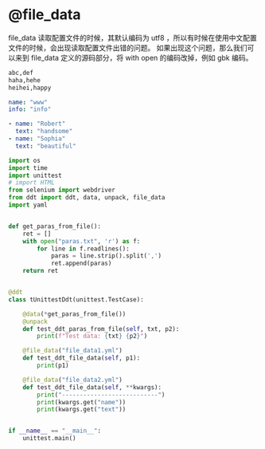 # @file_data

file_data 读取配置文件的时候，其默认编码为 utf8 ，所以有时候在使用中文配置文件的时候，会出现读取配置文件出错的问题。
如果出现这个问题，那么我们可以来到 file_data 定义的源码部分，将 with open 的编码改掉，例如 gbk 编码。


```txt  paras.txt
abc,def
haha,hehe
heihei,happy
```

```yml  file_data1.yml
name: "www"
info: "info"
```
```yml  file_data2.yml
- name: "Robert"
  text: "handsome"
- name: "Sophia"
  text: "beautiful"
```

```py
import os
import time
import unittest
# import HTML
from selenium import webdriver
from ddt import ddt, data, unpack, file_data
import yaml


def get_paras_from_file():
    ret = []
    with open("paras.txt", 'r') as f:
        for line in f.readlines():
            paras = line.strip().split(',')
            ret.append(paras)
    return ret


@ddt
class tUnittestDdt(unittest.TestCase):

    @data(*get_paras_from_file())
    @unpack
    def test_ddt_paras_from_file(self, txt, p2):
        print(f"Test data: {txt} {p2}")

    @file_data("file_data1.yml")
    def test_ddt_file_data(self, p1):
        print(p1)

    @file_data("file_data2.yml")
    def test_ddt_file_data(self, **kwargs):
        print("---------------------------")
        print(kwargs.get("name"))
        print(kwargs.get("text"))


if __name__ == "__main__":
    unittest.main()
```


